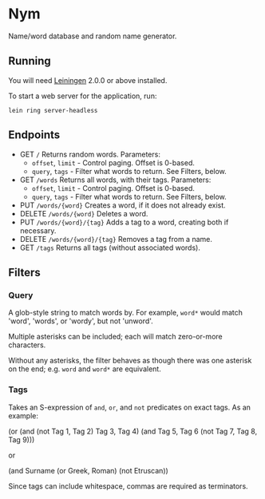 # Nym

Name/word database and random name generator.

## Running

You will need [Leiningen][] 2.0.0 or above installed.

[leiningen]: https://github.com/technomancy/leiningen

To start a web server for the application, run:

    lein ring server-headless

## Endpoints

  * GET `/`
    Returns random words.
    Parameters:
      * `offset`, `limit` - Control paging. Offset is 0-based.
      * `query`, `tags` - Filter what words to return. See Filters, below.
  * GET `/words`
    Returns all words, with their tags.
    Parameters:
      * `offset`, `limit` - Control paging. Offset is 0-based.
      * `query`, `tags` - Filter what words to return. See Filters, below.
  * PUT `/words/{word}`
    Creates a word, if it does not already exist.
  * DELETE `/words/{word}`
    Deletes a word.
  * PUT `/words/{word}/{tag}`
    Adds a tag to a word, creating both if necessary.
  * DELETE `/words/{word}/{tag}`
    Removes a tag from a name.
  * GET `/tags`
    Returns all tags (without associated words).

## Filters

### Query

A glob-style string to match words by. For example, `word*` would match 'word',
'words', or 'wordy', but not 'unword'.

Multiple asterisks can be included; each will match zero-or-more characters.

Without any asterisks, the filter behaves as though there was one asterisk on
the end; e.g. `word` and `word*` are equivalent.

### Tags

Takes an S-expression of `and`, `or`, and `not` predicates on exact tags. As an
example:

  (or (and (not Tag 1, Tag 2) Tag 3, Tag 4) (and Tag 5, Tag 6 (not Tag 7, Tag 8, Tag 9)))

or

  (and Surname (or Greek, Roman) (not Etruscan))

Since tags can include whitespace, commas are required as terminators.